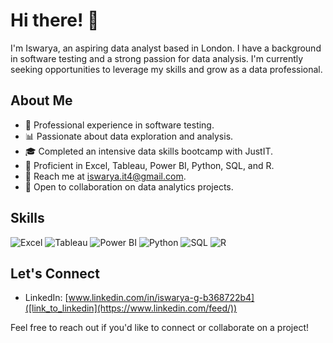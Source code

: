 # Hi there! 👋

I'm Iswarya, an aspiring data analyst based in London. I have a background in software testing and a strong passion for data analysis. I'm currently seeking opportunities to leverage my skills and grow as a data professional.

## About Me

- 💼 Professional experience in software testing.
- 📊 Passionate about data exploration and analysis.
- 🎓 Completed an intensive data skills bootcamp with JustIT.
- 🌟 Proficient in Excel, Tableau, Power BI, Python, SQL, and R.
- 📧 Reach me at iswarya.it4@gmail.com.
- 🤝 Open to collaboration on data analytics projects.

## Skills

![Excel](images/excel_logo.png) ![Tableau](images/tableau_logo.png) ![Power BI](images/power_bi_logo.png) ![Python](images/python_logo.png) ![SQL](images/sql_logo.png) ![R](images/r_logo.png)


## Let's Connect

- LinkedIn: [www.linkedin.com/in/iswarya-g-b368722b4]([link_to_linkedin](https://www.linkedin.com/feed/))


Feel free to reach out if you'd like to connect or collaborate on a project!
